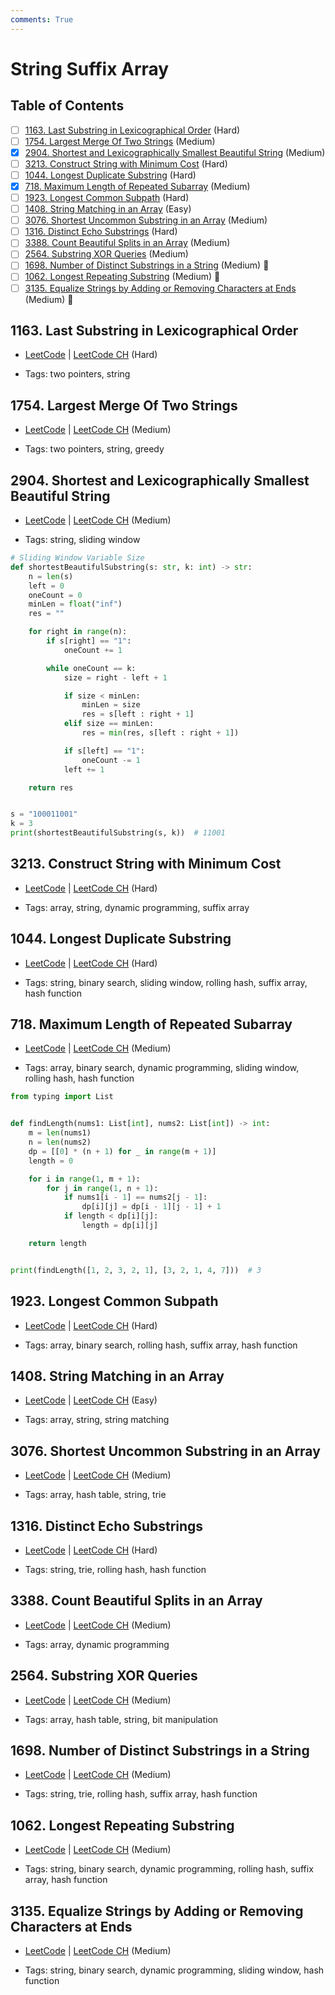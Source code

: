 ```yaml
---
comments: True
---
```


# String Suffix Array

## Table of Contents

- [ ] [1163. Last Substring in Lexicographical Order](https://leetcode.cn/problems/last-substring-in-lexicographical-order/) (Hard)
- [ ] [1754. Largest Merge Of Two Strings](https://leetcode.cn/problems/largest-merge-of-two-strings/) (Medium)
- [x] [2904. Shortest and Lexicographically Smallest Beautiful String](https://leetcode.cn/problems/shortest-and-lexicographically-smallest-beautiful-string/) (Medium)
- [ ] [3213. Construct String with Minimum Cost](https://leetcode.cn/problems/construct-string-with-minimum-cost/) (Hard)
- [ ] [1044. Longest Duplicate Substring](https://leetcode.cn/problems/longest-duplicate-substring/) (Hard)
- [x] [718. Maximum Length of Repeated Subarray](https://leetcode.cn/problems/maximum-length-of-repeated-subarray/) (Medium)
- [ ] [1923. Longest Common Subpath](https://leetcode.cn/problems/longest-common-subpath/) (Hard)
- [ ] [1408. String Matching in an Array](https://leetcode.cn/problems/string-matching-in-an-array/) (Easy)
- [ ] [3076. Shortest Uncommon Substring in an Array](https://leetcode.cn/problems/shortest-uncommon-substring-in-an-array/) (Medium)
- [ ] [1316. Distinct Echo Substrings](https://leetcode.cn/problems/distinct-echo-substrings/) (Hard)
- [ ] [3388. Count Beautiful Splits in an Array](https://leetcode.cn/problems/count-beautiful-splits-in-an-array/) (Medium)
- [ ] [2564. Substring XOR Queries](https://leetcode.cn/problems/substring-xor-queries/) (Medium)
- [ ] [1698. Number of Distinct Substrings in a String](https://leetcode.cn/problems/number-of-distinct-substrings-in-a-string/) (Medium) 👑
- [ ] [1062. Longest Repeating Substring](https://leetcode.cn/problems/longest-repeating-substring/) (Medium) 👑
- [ ] [3135. Equalize Strings by Adding or Removing Characters at Ends](https://leetcode.cn/problems/equalize-strings-by-adding-or-removing-characters-at-ends/) (Medium) 👑

## 1163. Last Substring in Lexicographical Order

-   [LeetCode](https://leetcode.com/problems/last-substring-in-lexicographical-order/) | [LeetCode CH](https://leetcode.cn/problems/last-substring-in-lexicographical-order/) (Hard)

-   Tags: two pointers, string
## 1754. Largest Merge Of Two Strings

-   [LeetCode](https://leetcode.com/problems/largest-merge-of-two-strings/) | [LeetCode CH](https://leetcode.cn/problems/largest-merge-of-two-strings/) (Medium)

-   Tags: two pointers, string, greedy
## 2904. Shortest and Lexicographically Smallest Beautiful String

-   [LeetCode](https://leetcode.com/problems/shortest-and-lexicographically-smallest-beautiful-string/) | [LeetCode CH](https://leetcode.cn/problems/shortest-and-lexicographically-smallest-beautiful-string/) (Medium)

-   Tags: string, sliding window

```python title="2904. Shortest and Lexicographically Smallest Beautiful String - Python Solution"
# Sliding Window Variable Size
def shortestBeautifulSubstring(s: str, k: int) -> str:
    n = len(s)
    left = 0
    oneCount = 0
    minLen = float("inf")
    res = ""

    for right in range(n):
        if s[right] == "1":
            oneCount += 1

        while oneCount == k:
            size = right - left + 1

            if size < minLen:
                minLen = size
                res = s[left : right + 1]
            elif size == minLen:
                res = min(res, s[left : right + 1])

            if s[left] == "1":
                oneCount -= 1
            left += 1

    return res


s = "100011001"
k = 3
print(shortestBeautifulSubstring(s, k))  # 11001

```

## 3213. Construct String with Minimum Cost

-   [LeetCode](https://leetcode.com/problems/construct-string-with-minimum-cost/) | [LeetCode CH](https://leetcode.cn/problems/construct-string-with-minimum-cost/) (Hard)

-   Tags: array, string, dynamic programming, suffix array
## 1044. Longest Duplicate Substring

-   [LeetCode](https://leetcode.com/problems/longest-duplicate-substring/) | [LeetCode CH](https://leetcode.cn/problems/longest-duplicate-substring/) (Hard)

-   Tags: string, binary search, sliding window, rolling hash, suffix array, hash function
## 718. Maximum Length of Repeated Subarray

-   [LeetCode](https://leetcode.com/problems/maximum-length-of-repeated-subarray/) | [LeetCode CH](https://leetcode.cn/problems/maximum-length-of-repeated-subarray/) (Medium)

-   Tags: array, binary search, dynamic programming, sliding window, rolling hash, hash function

```python title="718. Maximum Length of Repeated Subarray - Python Solution"
from typing import List


def findLength(nums1: List[int], nums2: List[int]) -> int:
    m = len(nums1)
    n = len(nums2)
    dp = [[0] * (n + 1) for _ in range(m + 1)]
    length = 0

    for i in range(1, m + 1):
        for j in range(1, n + 1):
            if nums1[i - 1] == nums2[j - 1]:
                dp[i][j] = dp[i - 1][j - 1] + 1
            if length < dp[i][j]:
                length = dp[i][j]

    return length


print(findLength([1, 2, 3, 2, 1], [3, 2, 1, 4, 7]))  # 3

```

## 1923. Longest Common Subpath

-   [LeetCode](https://leetcode.com/problems/longest-common-subpath/) | [LeetCode CH](https://leetcode.cn/problems/longest-common-subpath/) (Hard)

-   Tags: array, binary search, rolling hash, suffix array, hash function
## 1408. String Matching in an Array

-   [LeetCode](https://leetcode.com/problems/string-matching-in-an-array/) | [LeetCode CH](https://leetcode.cn/problems/string-matching-in-an-array/) (Easy)

-   Tags: array, string, string matching
## 3076. Shortest Uncommon Substring in an Array

-   [LeetCode](https://leetcode.com/problems/shortest-uncommon-substring-in-an-array/) | [LeetCode CH](https://leetcode.cn/problems/shortest-uncommon-substring-in-an-array/) (Medium)

-   Tags: array, hash table, string, trie
## 1316. Distinct Echo Substrings

-   [LeetCode](https://leetcode.com/problems/distinct-echo-substrings/) | [LeetCode CH](https://leetcode.cn/problems/distinct-echo-substrings/) (Hard)

-   Tags: string, trie, rolling hash, hash function
## 3388. Count Beautiful Splits in an Array

-   [LeetCode](https://leetcode.com/problems/count-beautiful-splits-in-an-array/) | [LeetCode CH](https://leetcode.cn/problems/count-beautiful-splits-in-an-array/) (Medium)

-   Tags: array, dynamic programming
## 2564. Substring XOR Queries

-   [LeetCode](https://leetcode.com/problems/substring-xor-queries/) | [LeetCode CH](https://leetcode.cn/problems/substring-xor-queries/) (Medium)

-   Tags: array, hash table, string, bit manipulation
## 1698. Number of Distinct Substrings in a String

-   [LeetCode](https://leetcode.com/problems/number-of-distinct-substrings-in-a-string/) | [LeetCode CH](https://leetcode.cn/problems/number-of-distinct-substrings-in-a-string/) (Medium)

-   Tags: string, trie, rolling hash, suffix array, hash function
## 1062. Longest Repeating Substring

-   [LeetCode](https://leetcode.com/problems/longest-repeating-substring/) | [LeetCode CH](https://leetcode.cn/problems/longest-repeating-substring/) (Medium)

-   Tags: string, binary search, dynamic programming, rolling hash, suffix array, hash function
## 3135. Equalize Strings by Adding or Removing Characters at Ends

-   [LeetCode](https://leetcode.com/problems/equalize-strings-by-adding-or-removing-characters-at-ends/) | [LeetCode CH](https://leetcode.cn/problems/equalize-strings-by-adding-or-removing-characters-at-ends/) (Medium)

-   Tags: string, binary search, dynamic programming, sliding window, hash function
